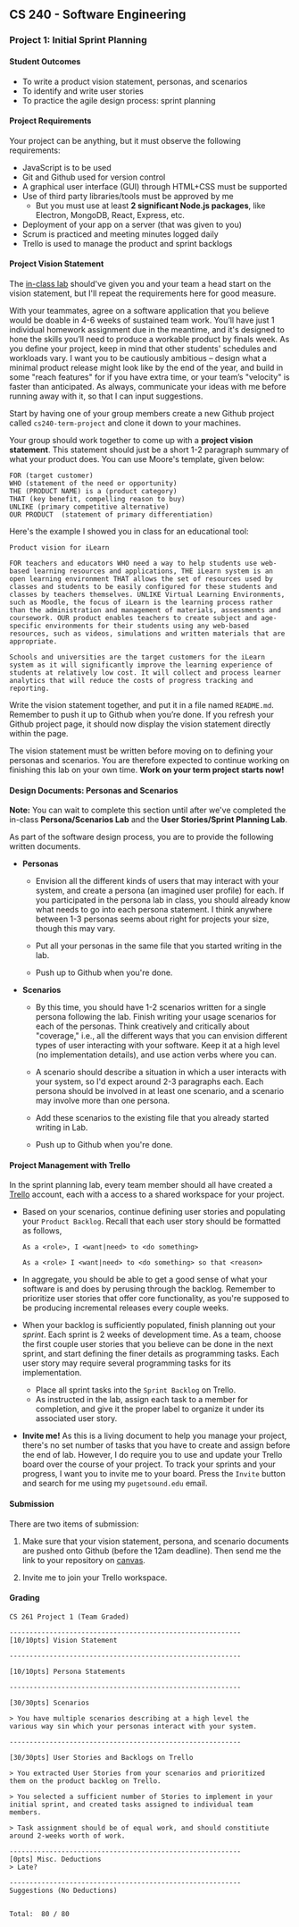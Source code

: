 ## CS 240 - Software Engineering

### Project 1: Initial Sprint Planning

#### Student Outcomes

- To write a product vision statement, personas, and scenarios
- To identify and write user stories
- To practice the agile design process: sprint planning

#### Project Requirements

Your project can be anything, but it must observe the following requirements:

- JavaScript is to be used
- Git and Github used for version control
- A graphical user interface (GUI) through HTML+CSS must be supported
- Use of third party libraries/tools must be approved by me
  - But you must use at least **2 significant Node.js packages**, like Electron, MongoDB, React, Express, etc.
- Deployment of your app on a server (that was given to you)
- Scrum is practiced and meeting minutes logged daily
- Trello is used to manage the product and sprint backlogs

<!-- #### Proposed Software Vision

With your teammates, agree on a software application that you believe would be doable in 4-5 weeks of sustained team work. You'll have 1 or 2 individual homework assignments due in the meantime, but they're designed to give you the skills you'll need to produce a workable product by finals week. As you define your project, keep in mind that people's schedules and workloads vary. That is, I want you to be cautiously ambitious -- design what a minimal product release might look like by the end of the year, and build in some "reach features" for if you have time, or your team's "velocity" is faster than expected. As always, communicate your ideas with me before running away with it, so that I can input my suggestions.

- Start by having one of your group members create a new Github project called `cs240-term-project` and clone it down to your machines.

- Your group should work together to come up with a project vision statement. This statement should just be a short 1-2 paragraph summary of what your product does. (In the real world, you'd be justifying what makes your product unique on the market, but we'll skip that part.) Here are a couple resources that helps you write your vision statement:

  - [https://280group.com/what-is-product-management/skills/product-vision/](https://280group.com/what-is-product-management/skills/product-vision/)
  - [https://www.productboard.com/blog/write-product-vision/](https://www.productboard.com/blog/write-product-vision/)

- Name this file `README.md` and remember to push it up to Github when you're done. If you refresh your Github project page, it should now display the vision statement directly within the page. Add a link to your Trello workspace to this readme.

- It would be ideal to have the product vision written and agreed-upon before the **Persona/Scenarios Lab**. -->

#### Project Vision Statement

<!-- Before you can start thinking the types of users who will be interacting with your application, you and your group should first decide on _what_ app you'll be building. If you haven't already decided, then go here to [Project 1](../proj1.planning/) and use this time to work on the **Proposed Software Vision** section. -->

The [in-class lab](../lab.personas) should've given you and your team a head start on the vision statement, but I'll repeat the requirements here for good measure.

With your teammates, agree on a software application that you believe would be doable in 4-6 weeks of sustained team work. You’ll have just 1 individual homework assignment due in the meantime, and it's designed to hone the skills you’ll need to produce a workable product by finals week. As you define your project, keep in mind that other students' schedules and workloads vary. I want you to be cautiously ambitious – design what a minimal product release might look like by the end of the year, and build in some "reach features" for if you have extra time, or your team’s "velocity" is faster than anticipated. As always, communicate your ideas with me before running away with it, so that I can input suggestions.

Start by having one of your group members create a new Github project called `cs240-term-project` and clone it down to your machines.

Your group should work together to come up with a **project vision statement**. This statement should just be a short 1-2 paragraph summary of what your product does. You can use Moore's template, given below:

```
FOR (target customer)
WHO (statement of the need or opportunity)
THE (PRODUCT NAME) is a (product category)
THAT (key benefit, compelling reason to buy)
UNLIKE (primary competitive alternative)
OUR PRODUCT  (statement of primary differentiation)
```

Here's the example I showed you in class for an educational tool:

```
Product vision for iLearn

FOR teachers and educators WHO need a way to help students use web-based learning resources and applications, THE iLearn system is an open learning environment THAT allows the set of resources used by classes and students to be easily configured for these students and classes by teachers themselves. UNLIKE Virtual Learning Environments, such as Moodle, the focus of iLearn is the learning process rather than the administration and management of materials, assessments and coursework. OUR product enables teachers to create subject and age-specific environments for their students using any web-based resources, such as videos, simulations and written materials that are appropriate.

Schools and universities are the target customers for the iLearn system as it will significantly improve the learning experience of students at relatively low cost. It will collect and process learner analytics that will reduce the costs of progress tracking and reporting.
```

<!-- (In the real world, you’d be justifying what makes your product unique on the market, but we’ll skip that part.) Here are a couple resources that helps you write your vision statement:

https://280group.com/what-is-product-management/skills/product-vision/
https://www.productboard.com/blog/write-product-vision/ -->

Write the vision statement together, and put it in a file named `README.md`. Remember to push it up to Github when you’re done. If you refresh your Github project page, it should now display the vision statement directly within the page.

The vision statement must be written before moving on to defining your personas and scenarios. You are therefore expected to continue working on finishing this lab on your own time. **Work on your term project starts now!**

#### Design Documents: Personas and Scenarios

**Note:** You can wait to complete this section until after we've completed the in-class **Persona/Scenarios Lab** and the **User Stories/Sprint Planning Lab**.

As part of the software design process, you are to provide the following written documents.

- **Personas**

  - Envision all the different kinds of users that may interact with your system, and create a persona (an imagined user profile) for each. If you participated in the persona lab in class, you should already know what needs to go into each persona statement. I think anywhere between 1-3 personas seems about right for projects your size, though this may vary.

  - Put all your personas in the same file that you started writing in the lab.

  - Push up to Github when you're done.

- **Scenarios**

  - By this time, you should have 1-2 scenarios written for a single persona following the lab. Finish writing your usage scenarios for each of the personas. Think creatively and critically about "coverage," i.e., all the different ways that you can envision different types of user interacting with your software. Keep it at a high level (no implementation details), and use action verbs where you can.

  - A scenario should describe a situation in which a user interacts with your system, so I'd expect around 2-3 paragraphs each. Each persona should be involved in at least one scenario, and a scenario may involve more than one persona.

  - Add these scenarios to the existing file that you already started writing in Lab.

  - Push up to Github when you're done.

#### Project Management with Trello

In the sprint planning lab, every team member should all have created a [Trello](https://trello.com) account, each with a access to a shared workspace for your project.

- Based on your scenarios, continue defining user stories and populating your `Product Backlog`. Recall that each user story should be formatted as follows,

  ```
  As a <role>, I <want|need> to <do something>
  ```

  ```
  As a <role> I <want|need> to <do something> so that <reason>
  ```

- In aggregate, you should be able to get a good sense of what your software is and does by perusing through the backlog. Remember to prioritize user stories that offer core functionality, as you're supposed to be producing incremental releases every couple weeks.

- When your backlog is sufficiently populated, finish planning out your _sprint_. Each sprint is 2 weeks of development time. As a team, choose the first couple user stories that you believe can be done in the next sprint, and start defining the finer details as programming tasks. Each user story may require several programming tasks for its implementation.

  - Place all sprint tasks into the `Sprint Backlog` on Trello.
  - As instructed in the lab, assign each task to a member for completion, and give it the proper label to organize it under its associated user story.

- **Invite me!** As this is a living document to help you manage your project, there's no set number of tasks that you have to create and assign before the end of lab. However, I do require you to use and update your Trello board over the course of your project. To track your sprints and your progress, I want you to invite me to your board. Press the `Invite` button and search for me using my `pugetsound.edu` email.

#### Submission

There are two items of submission:

1. Make sure that your vision statement, persona, and scenario documents are pushed onto Github (before the 12am deadline). Then send me the link to your repository on [canvas](https://canvas.pugetsound.edu).

2. Invite me to join your Trello workspace.

#### Grading

```
CS 261 Project 1 (Team Graded)

----------------------------------------------------------
[10/10pts] Vision Statement

----------------------------------------------------------

[10/10pts] Persona Statements

----------------------------------------------------------

[30/30pts] Scenarios

> You have multiple scenarios describing at a high level the
various way sin which your personas interact with your system.

----------------------------------------------------------

[30/30pts] User Stories and Backlogs on Trello

> You extracted User Stories from your scenarios and prioritized
them on the product backlog on Trello.

> You selected a sufficient number of Stories to implement in your
initial sprint, and created tasks assigned to individual team
members.

> Task assignment should be of equal work, and should constitiute
around 2-weeks worth of work.

----------------------------------------------------------
[0pts] Misc. Deductions
> Late?

----------------------------------------------------------
Suggestions (No Deductions)


Total:  80 / 80
```
